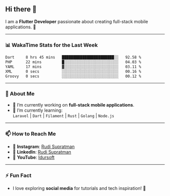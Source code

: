 ## Hi there 👋

I am a **Flutter Developer** passionate about creating full-stack mobile applications. 🚀

---

### 📊 WakaTime Stats for the Last Week
<!--START_SECTION:waka-->

```txt
Dart     8 hrs 45 mins   ███████████████████████░░   92.58 %
PHP      22 mins         █░░░░░░░░░░░░░░░░░░░░░░░░   04.03 %
YAML     17 mins         ▓░░░░░░░░░░░░░░░░░░░░░░░░   03.11 %
XML      0 secs          ░░░░░░░░░░░░░░░░░░░░░░░░░   00.16 %
Groovy   0 secs          ░░░░░░░░░░░░░░░░░░░░░░░░░   00.12 %
```

<!--END_SECTION:waka-->

---

### 🌱 About Me
- 🔭 I’m currently working on **full-stack mobile applications**.
- 🌱 I’m currently learning:  
  `Laravel` | `Dart` | `Filament` | `Rust` | `Golang` | `Node.js`

---

### 📫 How to Reach Me
- 💬 **Instagram**: [Rudi Supratman](https://www.instagram.com/rudisupratman97)  
- 💼 **LinkedIn**: [Rudi Supratman](https://www.linkedin.com/in/rudi-supratman-324233281)  
- 🎥 **YouTube**: [Idursoft](https://www.youtube.com/@adde5863)

---

### ⚡ Fun Fact
- I love exploring **social media** for tutorials and tech inspiration! 🎥
